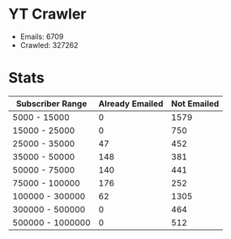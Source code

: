 # YT Crawler
- Emails: 6709
- Crawled: 327262

# Stats
| Subscriber Range  | Already Emailed | Not Emailed |
|-------|-------|-------|
| 5000 - 15000 | 0 | 1579 |
| 15000 - 25000 | 0 | 750 |
| 25000 - 35000 | 47 | 452 |
| 35000 - 50000 | 148 | 381 |
| 50000 - 75000 | 140 | 441 |
| 75000 - 100000 | 176 | 252 |
| 100000 - 300000 | 62 | 1305 |
| 300000 - 500000 | 0 | 464 |
| 500000 - 1000000 | 0 | 512 |
